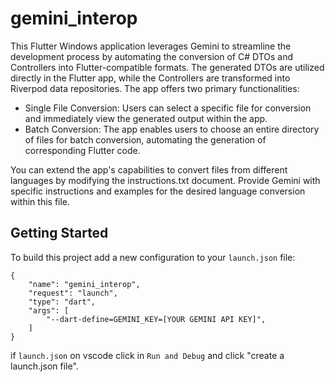 # gemini_interop

This Flutter Windows application leverages Gemini to streamline the development process by automating the conversion of C# DTOs and Controllers into Flutter-compatible formats. The generated DTOs are utilized directly in the Flutter app, while the Controllers are transformed into Riverpod data repositories. The app offers two primary functionalities:

- Single File Conversion: Users can select a specific file for conversion and immediately view the generated output within the app.
- Batch Conversion: The app enables users to choose an entire directory of files for batch conversion, automating the generation of corresponding Flutter code.

You can extend the app's capabilities to convert files from different languages by modifying the instructions.txt document. Provide Gemini with specific instructions and examples for the desired language conversion within this file.

## Getting Started

To build this project add a new configuration to your `launch.json` file:

    {
        "name": "gemini_interop",
        "request": "launch",
        "type": "dart",
        "args": [
            "--dart-define=GEMINI_KEY=[YOUR GEMINI API KEY]", 
        ]
    }

if `launch.json` on vscode click in `Run and Debug` and click "create a launch.json file".